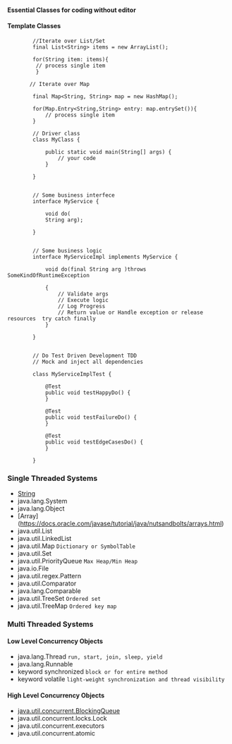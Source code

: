 
#### Essential Classes for coding without editor 

#### Template Classes

```
        //Iterate over List/Set
        final List<String> items = new ArrayList();

        for(String item: items){
         // process single item
         }

```

```
       // Iterate over Map

        final Map<String, String> map = new HashMap();

        for(Map.Entry<String,String> entry: map.entrySet()){
            // process single item
        }

```


```
        // Driver class
        class MyClass {

            public static void main(String[] args) {
                // your code
            }

        }

```

```

        // Some business interfece
        interface MyService {

            void do(
            String arg);

        }

```

```

        // Some business logic 
        interface MyServiceImpl implements MyService {

            void do(final String arg )throws SomeKindOfRuntimeException

            {
                // Validate args 
                // Execute logic
                // Log Progress
                // Return value or Handle exception or release resources  try catch finally 
            }

        }

```

```

        // Do Test Driven Development TDD
        // Mock and inject all dependencies 

        class MyServiceImplTest {

            @Test
            public void testHappyDo() {
            }

            @Test
            public void testFailureDo() {
            }

            @Test
            public void testEdgeCasesDo() {
            }

        }

```

### Single Threaded Systems

- [String](https://docs.oracle.com/javase/7/docs/api/java/lang/String.html)
- java.lang.System
- java.lang.Object
- [Array] (https://docs.oracle.com/javase/tutorial/java/nutsandbolts/arrays.html)
- java.util.List 
- java.util.LinkedList
- java.util.Map `Dictionary or SymbolTable`
- java.util.Set
- java.util.PriorityQueue `Max Heap/Min Heap`
- java.io.File
- java.util.regex.Pattern
- java.util.Comparator
- java.lang.Comparable
- java.util.TreeSet `Ordered set`
- java.util.TreeMap `Ordered key map`

### Multi Threaded Systems

#### Low Level Concurrency Objects

- java.lang.Thread `run, start, join, sleep, yield`
- java.lang.Runnable
- keyword synchronized `block or for entire method`
- keyword volatile `light-weight synchronization and thread visibility`

#### High Level Concurrency Objects
- [java.util.concurrent.BlockingQueue](https://docs.oracle.com/javase/8/docs/api/java/util/concurrent/BlockingQueue.html)
- java.util.concurrent.locks.Lock
- java.util.concurrent.executors
- java.util.concurrent.atomic

